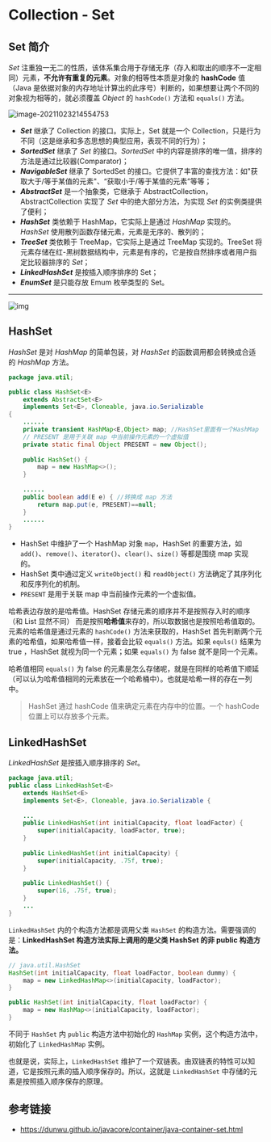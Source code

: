 # Collection - Set

## Set 简介

*Set* 注重独一无二的性质，该体系集合用于存储无序（存入和取出的顺序不一定相同）元素，**不允许有重复的元素**。对象的相等性本质是对象的 **hashCode** 值（Java 是依据对象的内存地址计算出的此序号）判断的，如果想要让两个不同的对象视为相等的，就必须覆盖 *Object* 的 `hashCode()` 方法和 `equals()` 方法。

![image-20211023214554753](//jsd.cdn.zzko.cn/gh/tiancixiong/atips@img-230529/images/java/container/collection/image-20211023214554753.png)

- ***Set*** 继承了 Collection 的接口。实际上，Set 就是一个 Collection，只是行为不同（这是继承和多态思想的典型应用，表现不同的行为）；
- ***SortedSet*** 继承了 *Set* 的接口。*SortedSet* 中的内容是排序的唯一值，排序的方法是通过比较器(Comparator)；
- ***NavigableSet*** 继承了 SortedSet 的接口。它提供了丰富的查找方法：如"获取大于/等于某值的元素"、“获取小于/等于某值的元素”等等；
- ***AbstractSet*** 是一个抽象类，它继承于 AbstractCollection，AbstractCollection 实现了 *Set* 中的绝大部分方法，为实现 *Set* 的实例类提供了便利；
- ***HashSet*** 类依赖于 HashMap，它实际上是通过 *HashMap* 实现的。*HashSet* 使用散列函数存储元素，元素是无序的、散列的；
- ***TreeSet*** 类依赖于 TreeMap，它实际上是通过 TreeMap 实现的。TreeSet 将元素存储在红-黑树数据结构中，元素是有序的，它是按自然排序或者用户指定比较器排序的 *Set*；
- ***LinkedHashSet*** 是按插入顺序排序的 Set；
- ***EnumSet*** 是只能存放 Emum 枚举类型的 Set。

---

![img](img/20200221190717.png)



## HashSet

*HashSet* 是对 *HashMap* 的简单包装，对 *HashSet* 的函数调用都会转换成合适的 *HashMap* 方法。

```java
package java.util;

public class HashSet<E>
    extends AbstractSet<E>
    implements Set<E>, Cloneable, java.io.Serializable
{
	......
	private transient HashMap<E,Object> map; //HashSet里面有一个HashMap
    // PRESENT 是用于关联 map 中当前操作元素的一个虚拟值
    private static final Object PRESENT = new Object();
    
    public HashSet() {
        map = new HashMap<>();
    }
    
    ......
    public boolean add(E e) { //转换成 map 方法
        return map.put(e, PRESENT)==null;
    }
    ......
}
```

- HashSet 中维护了一个 HashMap 对象 `map`，HashSet 的重要方法，如 `add()`、`remove()`、`iterator()`、`clear()`、`size()` 等都是围绕 map 实现的。
- HashSet 类中通过定义 `writeObject()` 和 `readObject()` 方法确定了其序列化和反序列化的机制。
- `PRESENT` 是用于关联 map 中当前操作元素的一个虚拟值。

哈希表边存放的是哈希值。HashSet 存储元素的顺序并不是按照存入时的顺序（和 List 显然不同） 而是按照**哈希值**来存的，所以取数据也是按照哈希值取的。元素的哈希值是通过元素的 `hashCode()` 方法来获取的，HashSet 首先判断两个元素的哈希值，如果哈希值一样，接着会比较 `equals()` 方法。如果 `equls()` 结果为 true ，HashSet 就视为同一个元素；如果 `equals()` 为 false 就不是同一个元素。 

哈希值相同 `equals()` 为 false 的元素是怎么存储呢，就是在同样的哈希值下顺延（可以认为哈希值相同的元素放在一个哈希桶中）。也就是哈希一样的存在一列中。

> HashSet 通过 hashCode 值来确定元素在内存中的位置。一个 hashCode 位置上可以存放多个元素。



## LinkedHashSet

*LinkedHashSet* 是按插入顺序排序的 *Set*。

```java
package java.util;
public class LinkedHashSet<E>
    extends HashSet<E>
    implements Set<E>, Cloneable, java.io.Serializable {
    
    ...
    public LinkedHashSet(int initialCapacity, float loadFactor) {
        super(initialCapacity, loadFactor, true);
    }
    
    public LinkedHashSet(int initialCapacity) {
        super(initialCapacity, .75f, true);
    }
    
    public LinkedHashSet() {
        super(16, .75f, true);
    }
    ...
}
```

`LinkedHashSet` 内的个构造方法都是调用父类 `HashSet` 的构造方法。需要强调的是：**LinkedHashSet 构造方法实际上调用的是父类 HashSet 的非 public 构造方法。**

```java
// java.util.HashSet
HashSet(int initialCapacity, float loadFactor, boolean dummy) {
    map = new LinkedHashMap<>(initialCapacity, loadFactor);
}

public HashSet(int initialCapacity, float loadFactor) {
    map = new HashMap<>(initialCapacity, loadFactor);
}
```

不同于 `HashSet` 内 `public` 构造方法中初始化的 `HashMap` 实例，这个构造方法中，初始化了 `LinkedHashMap` 实例。

也就是说，实际上，`LinkedHashSet` 维护了一个双链表。由双链表的特性可以知道，它是按照元素的插入顺序保存的。所以，这就是 `LinkedHashSet` 中存储的元素是按照插入顺序保存的原理。



## 参考链接

- https://dunwu.github.io/javacore/container/java-container-set.html
